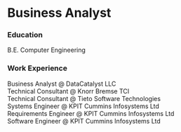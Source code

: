 # Business Analyst

### Education
B.E. Computer Engineering

### Work Experience
Business Analyst @ DataCatalyst LLC <br>
Technical Consultant @ Knorr Bremse TCI <br>
Technical Consultant @ Tieto Software Technologies <br>
Systems Engineer @ KPIT Cummins Infosystems Ltd <br>
Requirements Engineer @ KPIT Cummins Infosystems Ltd <br>
Software Engineer @ KPIT Cummins Infosystems Ltd
